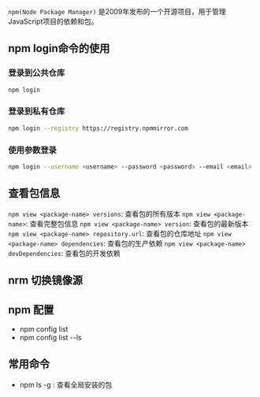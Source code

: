 `npm(Node Package Manager)` 是2009年发布的一个开源项目，用于管理JavaScript项目的依赖和包。

## npm login命令的使用

### 登录到公共仓库
```bash
npm login
```

### 登录到私有仓库
```bash
npm login --registry https://registry.npmmirror.com
```

### 使用参数登录
```bash
npm login --username <username> --password <password> --email <email>
```

## 查看包信息
`npm view <package-name> versions`: 查看包的所有版本
`npm view <package-name>`: 查看完整包信息
`npm view <package-name> version`: 查看包的最新版本
`npm view <package-name> repository.url`: 查看包的仓库地址
`npm view <package-name> dependencies`: 查看包的生产依赖
`npm view <package-name> devDependencies`: 查看包的开发依赖

##  nrm 切换镜像源

## npm 配置
- npm config list
- npm config list --ls


## 常用命令
- npm ls -g : 查看全局安装的包